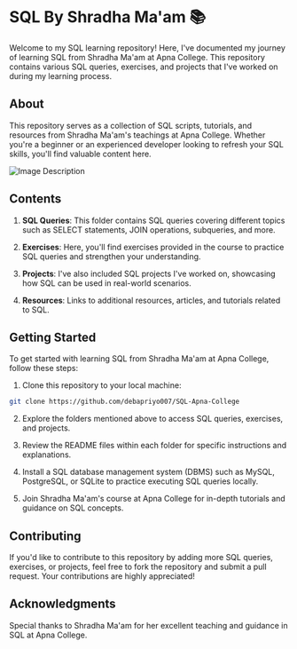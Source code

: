 # SQL By Shradha Ma'am  📚

 

Welcome to my SQL learning repository! Here, I've documented my journey of learning SQL from Shradha Ma'am at Apna College. This repository contains various SQL queries, exercises, and projects that I've worked on during my learning process.

## About

This repository serves as a collection of SQL scripts, tutorials, and resources from Shradha Ma'am's teachings at Apna College. Whether you're a beginner or an experienced developer looking to refresh your SQL skills, you'll find valuable content here.

![Image Description](https://i.ytimg.com/vi/hlGoQC332VM/maxresdefault.jpg)

## Contents

1. **SQL Queries**: This folder contains SQL queries covering different topics such as SELECT statements, JOIN operations, subqueries, and more.

2. **Exercises**: Here, you'll find exercises provided in the course to practice SQL queries and strengthen your understanding.

3. **Projects**: I've also included SQL projects I've worked on, showcasing how SQL can be used in real-world scenarios.

4. **Resources**: Links to additional resources, articles, and tutorials related to SQL.

## Getting Started

To get started with learning SQL from Shradha Ma'am at Apna College, follow these steps:

1. Clone this repository to your local machine:

```bash
git clone https://github.com/debapriyo007/SQL-Apna-College
```

2. Explore the folders mentioned above to access SQL queries, exercises, and projects.

3. Review the README files within each folder for specific instructions and explanations.

4. Install a SQL database management system (DBMS) such as MySQL, PostgreSQL, or SQLite to practice executing SQL queries locally.

5. Join Shradha Ma'am's course at Apna College for in-depth tutorials and guidance on SQL concepts.

## Contributing

If you'd like to contribute to this repository by adding more SQL queries, exercises, or projects, feel free to fork the repository and submit a pull request. Your contributions are highly appreciated!

## Acknowledgments

Special thanks to Shradha Ma'am for her excellent teaching and guidance in SQL at Apna College.





